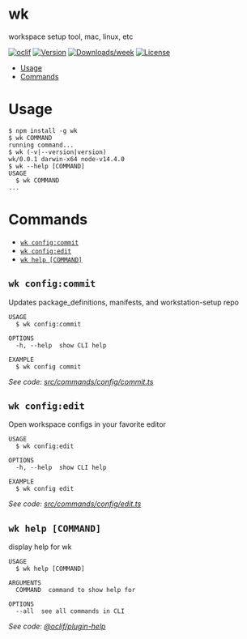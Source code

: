 wk
==

workspace setup tool, mac, linux, etc

[![oclif](https://img.shields.io/badge/cli-oclif-brightgreen.svg)](https://oclif.io)
[![Version](https://img.shields.io/npm/v/wk.svg)](https://npmjs.org/package/wk)
[![Downloads/week](https://img.shields.io/npm/dw/wk.svg)](https://npmjs.org/package/wk)
[![License](https://img.shields.io/npm/l/wk.svg)](https://github.com/kdavh/wk/blob/master/package.json)

<!-- toc -->
* [Usage](#usage)
* [Commands](#commands)
<!-- tocstop -->
# Usage
<!-- usage -->
```sh-session
$ npm install -g wk
$ wk COMMAND
running command...
$ wk (-v|--version|version)
wk/0.0.1 darwin-x64 node-v14.4.0
$ wk --help [COMMAND]
USAGE
  $ wk COMMAND
...
```
<!-- usagestop -->
# Commands
<!-- commands -->
* [`wk config:commit`](#wk-configcommit)
* [`wk config:edit`](#wk-configedit)
* [`wk help [COMMAND]`](#wk-help-command)

## `wk config:commit`

Updates package_definitions, manifests, and workstation-setup repo

```
USAGE
  $ wk config:commit

OPTIONS
  -h, --help  show CLI help

EXAMPLE
  $ wk config commit
```

_See code: [src/commands/config/commit.ts](https://github.com/kdavh/wk/blob/v0.0.1/src/commands/config/commit.ts)_

## `wk config:edit`

Open workspace configs in your favorite editor

```
USAGE
  $ wk config:edit

OPTIONS
  -h, --help  show CLI help

EXAMPLE
  $ wk config edit
```

_See code: [src/commands/config/edit.ts](https://github.com/kdavh/wk/blob/v0.0.1/src/commands/config/edit.ts)_

## `wk help [COMMAND]`

display help for wk

```
USAGE
  $ wk help [COMMAND]

ARGUMENTS
  COMMAND  command to show help for

OPTIONS
  --all  see all commands in CLI
```

_See code: [@oclif/plugin-help](https://github.com/oclif/plugin-help/blob/v3.2.0/src/commands/help.ts)_
<!-- commandsstop -->
